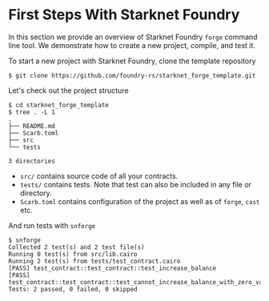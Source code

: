# First Steps With Starknet Foundry

In this section we provide an overview of Starknet Foundry `forge` command line tool.
We demonstrate how to create a new project, compile, and test it.

To start a new project with Starknet Foundry, clone the template repository

```shell
$ git clone https://github.com/foundry-rs/starknet_forge_template.git
```

Let's check out the project structure

```shell
$ cd starknet_forge_template
$ tree . -L 1
.
├── README.md
├── Scarb.toml
├── src
└── tests

3 directories
```

* `src/` contains source code of all your contracts.
* `tests/` contains tests. Note that test can also be included in any file or directory.
* `Scarb.toml` contains configuration of the project as well as of `forge`, `cast` etc.

And run tests with `snforge`

```shell
$ snforge
Collected 2 test(s) and 2 test file(s)
Running 0 test(s) from src/lib.cairo
Running 2 test(s) from tests/test_contract.cairo
[PASS] test_contract::test_contract::test_increase_balance
[PASS] test_contract::test_contract::test_cannot_increase_balance_with_zero_value
Tests: 2 passed, 0 failed, 0 skipped
```
